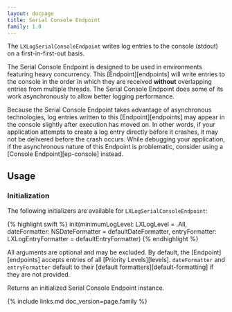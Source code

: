 ```yaml
---
layout: docpage
title: Serial Console Endpoint
family: 1.0
---
```


The `LXLogSerialConsoleEndpoint` writes log entries to the console (stdout) on a first-in-first-out basis.

The Serial Console Endpoint is designed to be used in environments featuring heavy concurrency. This [Endpoint][endpoints] will write entries to the console in the order in which they are received **without** overlapping entries from multiple threads. The Serial Console Endpoint does some of its work asynchronously to allow better logging performance.

Because the Serial Console Endpoint takes advantage of asynchronous technologies, log entries written to this [Endpoint][endpoints] may appear in the console slightly after execution has moved on. In other words, if your application attempts to create a log entry directly before it crashes, it may not be delivered before the crash occurs. While debugging your application, if the asynchronous nature of this Endpoint is problematic, consider using a [Console Endpoint][ep-console] instead.

## Usage

### Initialization

The following initializers are available for `LXLogSerialConsoleEndpoint`:

{% highlight swift %}
init(minimumLogLevel: LXLogLevel = .All, dateFormatter: NSDateFormatter = defaultDateFormatter, entryFormatter: LXLogEntryFormatter = defaultEntryFormatter)
{% endhighlight %}

All arguments are optional and may be excluded. By default, the [Endpoint][endpoints] accepts entries of all [Priority Levels][levels]. `dateFormatter` and `entryFormatter` default to their [default formatters][default-formatting] if they are not provided.

Returns an initialized Serial Console Endpoint instance.


{% include links.md doc_version=page.family %}
